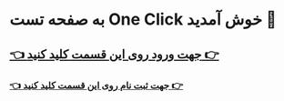 # به صفحه تست One Click خوش آمدید 👋 

## [👈 جهت ورود روی این قسمت کلید کنید 👉](zaya.io/hrcc6)

### [👈 جهت ثبت نام روی این قسمت کلید کنید 👉](zaya.io/6rbwy)
